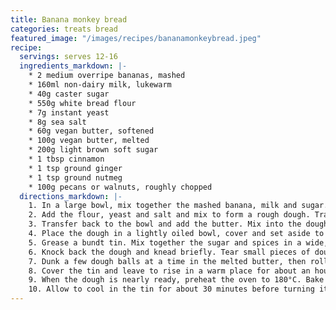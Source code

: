 ```yaml
---
title: Banana monkey bread
categories: treats bread
featured_image: "/images/recipes/bananamonkeybread.jpeg"
recipe:
  servings: serves 12-16
  ingredients_markdown: |-
    * 2 medium overripe bananas, mashed
    * 160ml non-dairy milk, lukewarm
    * 40g caster sugar
    * 550g white bread flour
    * 7g instant yeast
    * 8g sea salt
    * 60g vegan butter, softened
    * 100g vegan butter, melted
    * 200g light brown soft sugar
    * 1 tbsp cinnamon
    * 1 tsp ground ginger
    * 1 tsp ground nutmeg
    * 100g pecans or walnuts, roughly chopped
  directions_markdown: |-
    1. In a large bowl, mix together the mashed banana, milk and sugar.
    2. Add the flour, yeast and salt and mix to form a rough dough. Transfer the dough to a surface and knead for 5 minutes, until smooth and soft.
    3. Transfer back to the bowl and add the butter. Mix into the dough using your hands, then transfer to the surface and continue to knead for 5-10 minutes, until the dough can stretch it to a thin windowpane without it tearing.
    4. Place the dough in a lightly oiled bowl, cover and set aside to rise in a warm place until doubled in size, about 1-2 hours. If baking the next day, transfer the dough to the fridge. Ensure to remove the dough from the fridge at least an hour before continuing the next step.
    5. Grease a bundt tin. Mix together the sugar and spices in a wide, shallow bowl. Spoon 2 tbsp of melted butter, 3 tbsp of spiced sugar, and 4 tbsp of chopped nuts into the base of the tin.
    6. Knock back the dough and knead briefly. Tear small pieces of dough off and roll them into small balls, around 50 in total.
    7. Dunk a few dough balls at a time in the melted butter, then roll them in the spiced sugar until fully coated. Place in the tin and repeat until the tin has a full layer of dough in. Scatter over the some remaining nuts, then continue to layer the coated dough balls in the tin.
    8. Cover the tin and leave to rise in a warm place for about an hour. It is ready to bake when the dough is puffy and springs back slowly, leaving a small indentation, if gently poked with a finger. If it springs back quickly and fills in completely then it needs to rise for longer.
    9. When the dough is nearly ready, preheat the oven to 180°C. Bake for 35-45 minutes until nicely browned and crisp on top. A probe thermometer inserted into the centre should reach at least 90°C.
    10. Allow to cool in the tin for about 30 minutes before turning it out onto a serving plate. Best served warm and freshly baked.
---
```

